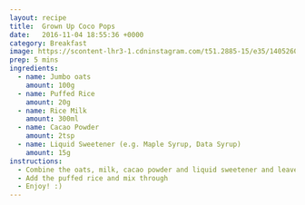 ```yaml
---
layout: recipe
title:  Grown Up Coco Pops
date:   2016-11-04 18:55:36 +0000
category: Breakfast
image: https://scontent-lhr3-1.cdninstagram.com/t51.2885-15/e35/14052602_1608679332764929_461815434_n.jpg?ig_cache_key=MTMzMzkyNjg3NDM1ODg3OTc1NA%3D%3D.2
prep: 5 mins
ingredients:
  - name: Jumbo oats
    amount: 100g
  - name: Puffed Rice
    amount: 20g
  - name: Rice Milk
    amount: 300ml
  - name: Cacao Powder
    amount: 2tsp
  - name: Liquid Sweetener (e.g. Maple Syrup, Data Syrup)
    amount: 15g
instructions:
  - Combine the oats, milk, cacao powder and liquid sweetener and leave to soak overnight in the fridge
  - Add the puffed rice and mix through
  - Enjoy! :)
---
```

